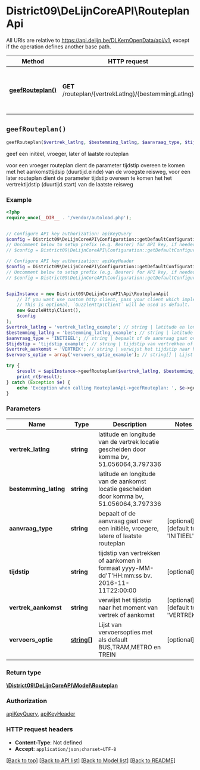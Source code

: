 # District09\DeLijnCoreAPI\RouteplanApi

All URIs are relative to https://api.delijn.be/DLKernOpenData/api/v1, except if the operation defines another base path.

| Method | HTTP request | Description |
| ------------- | ------------- | ------------- |
| [**geefRouteplan()**](RouteplanApi.md#geefRouteplan) | **GET** /routeplan/{vertrekLatlng}/{bestemmingLatlng} | geef een initëel, vroeger, later of laatste routeplan |


## `geefRouteplan()`

```php
geefRouteplan($vertrek_latlng, $bestemming_latlng, $aanvraag_type, $tijdstip, $vertrek_aankomst, $vervoers_optie): \District09\DeLijnCoreAPI\Model\Routeplan
```

geef een initëel, vroeger, later of laatste routeplan

voor een vroeger routeplan dient de parameter tijdstip overeen te komen met het aankomsttijdsip (duurtijd.einde) van de vroegste reisweg, voor een later routeplan dient de parameter tijdstip overeen te komen het het vertrektijdstip (duurtijd.start) van de laatste reisweg

### Example

```php
<?php
require_once(__DIR__ . '/vendor/autoload.php');


// Configure API key authorization: apiKeyQuery
$config = District09\DeLijnCoreAPI\Configuration::getDefaultConfiguration()->setApiKey('subscription-key', 'YOUR_API_KEY');
// Uncomment below to setup prefix (e.g. Bearer) for API key, if needed
// $config = District09\DeLijnCoreAPI\Configuration::getDefaultConfiguration()->setApiKeyPrefix('subscription-key', 'Bearer');

// Configure API key authorization: apiKeyHeader
$config = District09\DeLijnCoreAPI\Configuration::getDefaultConfiguration()->setApiKey('Ocp-Apim-Subscription-Key', 'YOUR_API_KEY');
// Uncomment below to setup prefix (e.g. Bearer) for API key, if needed
// $config = District09\DeLijnCoreAPI\Configuration::getDefaultConfiguration()->setApiKeyPrefix('Ocp-Apim-Subscription-Key', 'Bearer');


$apiInstance = new District09\DeLijnCoreAPI\Api\RouteplanApi(
    // If you want use custom http client, pass your client which implements `GuzzleHttp\ClientInterface`.
    // This is optional, `GuzzleHttp\Client` will be used as default.
    new GuzzleHttp\Client(),
    $config
);
$vertrek_latlng = 'vertrek_latlng_example'; // string | latitude en longitude van de vertrek locatie gescheiden door komma bv, 51.056064,3.797336
$bestemming_latlng = 'bestemming_latlng_example'; // string | latitude en longitude van de aankomst locatie gescheiden door komma bv, 51.056064,3.797336
$aanvraag_type = 'INITIEEL'; // string | bepaalt of de aanvraag gaat over een initiële, vroegere, latere of laatste routeplan
$tijdstip = 'tijdstip_example'; // string | tijdstip van vertrekken of aankomen in formaat yyyy-MM-dd'T'HH:mm:ss bv. 2016-11-11T22:00:00
$vertrek_aankomst = 'VERTREK'; // string | verwijst het tijdstip naar het moment van vertrek of aankomst
$vervoers_optie = array('vervoers_optie_example'); // string[] | Lijst van vervoersopties met als default BUS,TRAM,METRO en TREIN

try {
    $result = $apiInstance->geefRouteplan($vertrek_latlng, $bestemming_latlng, $aanvraag_type, $tijdstip, $vertrek_aankomst, $vervoers_optie);
    print_r($result);
} catch (Exception $e) {
    echo 'Exception when calling RouteplanApi->geefRouteplan: ', $e->getMessage(), PHP_EOL;
}
```

### Parameters

| Name | Type | Description  | Notes |
| ------------- | ------------- | ------------- | ------------- |
| **vertrek_latlng** | **string**| latitude en longitude van de vertrek locatie gescheiden door komma bv, 51.056064,3.797336 | |
| **bestemming_latlng** | **string**| latitude en longitude van de aankomst locatie gescheiden door komma bv, 51.056064,3.797336 | |
| **aanvraag_type** | **string**| bepaalt of de aanvraag gaat over een initiële, vroegere, latere of laatste routeplan | [optional] [default to &#39;INITIEEL&#39;] |
| **tijdstip** | **string**| tijdstip van vertrekken of aankomen in formaat yyyy-MM-dd&#39;T&#39;HH:mm:ss bv. 2016-11-11T22:00:00 | [optional] |
| **vertrek_aankomst** | **string**| verwijst het tijdstip naar het moment van vertrek of aankomst | [optional] [default to &#39;VERTREK&#39;] |
| **vervoers_optie** | [**string[]**](../Model/string.md)| Lijst van vervoersopties met als default BUS,TRAM,METRO en TREIN | [optional] |

### Return type

[**\District09\DeLijnCoreAPI\Model\Routeplan**](../Model/Routeplan.md)

### Authorization

[apiKeyQuery](../../README.md#apiKeyQuery), [apiKeyHeader](../../README.md#apiKeyHeader)

### HTTP request headers

- **Content-Type**: Not defined
- **Accept**: `application/json;charset=UTF-8`

[[Back to top]](#) [[Back to API list]](../../README.md#endpoints)
[[Back to Model list]](../../README.md#models)
[[Back to README]](../../README.md)
